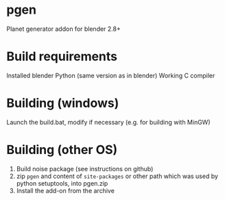 # pgen
Planet generator addon for blender 2.8+

# Build requirements
Installed blender
Python (same version as in blender)
Working C compiler

# Building (windows)
Launch the build.bat, modify if necessary (e.g. for building with MinGW)

# Building (other OS)
1. Build noise package (see instructions on github)
2. zip `pgen` and content of `site-packages` or other path
  which was used by python setuptools, into pgen.zip
3. Install the add-on from the archive
